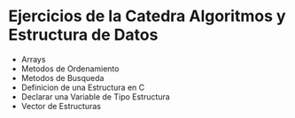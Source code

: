 # Ejercicios de la Catedra Algoritmos y Estructura de Datos

- Arrays
- Metodos de Ordenamiento
- Metodos de Busqueda
- Definicion de una Estructura en C
- Declarar una Variable de Tipo Estructura
- Vector de Estructuras

